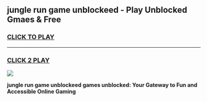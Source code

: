 
## jungle run game unblockeed - Play Unblocked Gmaes & Free
<h3>
<a href="https://news.freeplayer.one?title=jungle_run_game_unblockeed&ref=23F">CLICK TO PLAY</a></h3>
<hr>

<h3>
<a href="https://news.freeplayer.one?title=jungle_run_game_unblockeed&ref=23F">CLICK 2 PLAY</a>
  
</h3>

<a href="https://news.freeplayer.one?title=jungle_run_game_unblockeed&ref=23F/"><img src="https://clearcache.store/games.png"></a>


**jungle run game unblockeed games unblocked: Your Gateway to Fun and Accessible Online Gaming**
